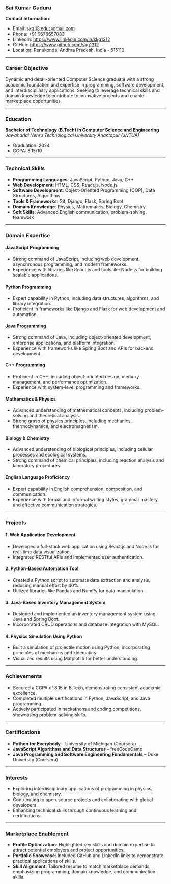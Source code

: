 ### **Sai Kumar Guduru**  
**Contact Information**:  
- Email: skg.13.edu@gmail.com   
- Phone: +91 9676657083  
- LinkedIn: https://www.linkedin.com/in/skg1312
- GitHub: https://www.github.com/skg1312
- Location: Penukonda, Andhra Pradesh, India - 515110 

---

### **Career Objective**  
Dynamic and detail-oriented Computer Science graduate with a strong academic foundation and expertise in programming, software development, and interdisciplinary applications. Seeking to leverage technical skills and domain knowledge to contribute to innovative projects and enable marketplace opportunities.

---

### **Education**  
**Bachelor of Technology (B.Tech) in Computer Science and Engineering**  
*Jawaharlal Nehru Technological University Anantapur (JNTUA)*  
- Graduation: 2024  
- CGPA: 8.15/10  

---

### **Technical Skills**  
- **Programming Languages**: JavaScript, Python, Java, C++  
- **Web Development**: HTML, CSS, React.js, Node.js  
- **Software Development**: Object-Oriented Programming (OOP), Data Structures, Algorithms  
- **Tools & Frameworks**: Git, Django, Flask, Spring Boot  
- **Domain Knowledge**: Physics, Mathematics, Biology, Chemistry  
- **Soft Skills**: Advanced English communication, problem-solving, teamwork  

---

### **Domain Expertise**  
#### **JavaScript Programming**  
- Strong command of JavaScript, including web development, asynchronous programming, and modern frameworks.  
- Experience with libraries like React.js and tools like Node.js for building scalable applications.  

#### **Python Programming**  
- Expert capability in Python, including data structures, algorithms, and library integration.  
- Proficient in frameworks like Django and Flask for web development and automation.  

#### **Java Programming**  
- Strong command of Java, including object-oriented development, enterprise applications, and platform integration.  
- Experience with frameworks like Spring Boot and APIs for backend development.  

#### **C++ Programming**  
- Proficient in C++, including object-oriented design, memory management, and performance optimization.  
- Experience with system-level programming and frameworks.  

#### **Mathematics & Physics**  
- Advanced understanding of mathematical concepts, including problem-solving and theoretical analysis.  
- Strong grasp of physics principles, including mechanics, thermodynamics, and electromagnetism.  

#### **Biology & Chemistry**  
- Advanced understanding of biological principles, including cellular processes and ecological systems.  
- Strong command of chemical principles, including reaction analysis and laboratory procedures.  

#### **English Language Proficiency**  
- Expert capability in English comprehension, composition, and communication.  
- Experience with formal and informal writing styles, grammar mastery, and effective communication strategies.  

---

### **Projects**  
#### **1. Web Application Development**  
- Developed a full-stack web application using React.js and Node.js for real-time data visualization.  
- Integrated RESTful APIs and implemented user authentication.  

#### **2. Python-Based Automation Tool**  
- Created a Python script to automate data extraction and analysis, reducing manual effort by 40%.  
- Utilized libraries like Pandas and NumPy for data manipulation.  

#### **3. Java-Based Inventory Management System**  
- Designed and implemented an inventory management system using Java and Spring Boot.  
- Incorporated CRUD operations and database integration with MySQL.  

#### **4. Physics Simulation Using Python**  
- Built a simulation of projectile motion using Python, incorporating principles of mechanics and kinematics.  
- Visualized results using Matplotlib for better understanding.  

---

### **Achievements**  
- Secured a CGPA of 8.15 in B.Tech, demonstrating consistent academic excellence.  
- Completed multiple certifications in Python, JavaScript, and Java programming.  
- Actively participated in hackathons and coding competitions, showcasing problem-solving skills.  

---

### **Certifications**  
- **Python for Everybody** – University of Michigan (Coursera)  
- **JavaScript Algorithms and Data Structures** – freeCodeCamp  
- **Java Programming and Software Engineering Fundamentals** – Duke University (Coursera)  

---

### **Interests**  
- Exploring interdisciplinary applications of programming in physics, biology, and chemistry.  
- Contributing to open-source projects and collaborating with global developers.  
- Enhancing technical skills through continuous learning and certifications.  

---

### **Marketplace Enablement**  
- **Profile Optimization**: Highlighted key skills and domain expertise to attract potential employers and project opportunities.  
- **Portfolio Showcase**: Included GitHub and LinkedIn links to demonstrate practical applications of skills.  
- **Skill Alignment**: Tailored resume to match marketplace demands, emphasizing programming, domain knowledge, and communication skills.  
